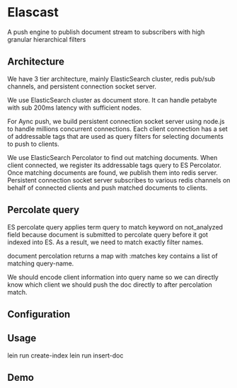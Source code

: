 # Elascast

A push engine to publish document stream to subscribers with high granular hierarchical filters

## Architecture

We have 3 tier architecture, mainly ElasticSearch cluster, redis pub/sub channels, and persistent connection socket server.

We use ElasticSearch cluster as document store. It can handle petabyte with sub 200ms latency with sufficient nodes.

For Aync push, we build persistent connection socket server using node.js to handle millions concurrent connections. Each client connection has a set of addressable tags that are used as query filters for selecting documents to push to clients. 

We use ElasticSearch Percolator to find out matching documents. When client connected, we register its addressable tags query to ES Percolator. Once matching documents are found, we publish them into redis server. Persistent connection socket server subscribes to various redis channels on behalf of connected clients and push matched documents to clients. 


## Percolate query

ES percolate query applies term query to match keyword on not_analyzed field because document is submitted to percolate query before it got indexed into ES. As a result, we need to match exactly filter names.

document percolation returns a map with :matches key contains a list of matching query-name.

We should encode client information into query name so we can directly know which client we should push the doc directly to after percolation match.


## Configuration


## Usage

  lein run create-index
  lein run insert-doc 

## Demo





